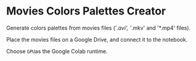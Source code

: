 # Movies Colors Palettes Creator

Generate colors palettes from movies files ('*.avi', '*.mkv' and '*.mp4' files).

Place the movies files on a Google Drive, and connect it to the notebook.

Choose `GPU`as the Google Colab runtime.
